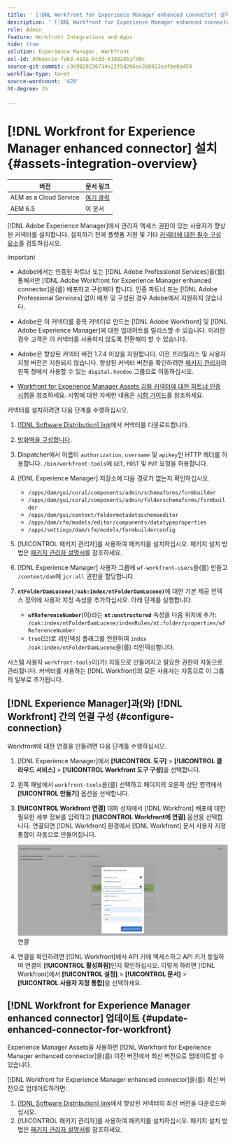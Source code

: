 ```yaml
---
title: ' [!DNL Workfront for Experience Manager enhanced connector] 설치'
description: ' [!DNL Workfront for Experience Manager enhanced connector] 설치'
role: Admin
feature: Workfront Integrations and Apps
hide: true
solution: Experience Manager, Workfront
exl-id: dd6eec1e-fa63-410a-bcd3-61892861fd0c
source-git-commit: c3e9029236734e22f5d266ac26b923eafbe0a459
workflow-type: tm+mt
source-wordcount: '428'
ht-degree: 3%

---
```


# [!DNL Workfront for Experience Manager enhanced connector] 설치 {#assets-integration-overview}

| 버전 | 문서 링크 |
| -------- | ---------------------------- |
| AEM as a Cloud Service | [여기 클릭](https://experienceleague.adobe.com/docs/experience-manager-cloud-service/content/assets/integrations/workfront-connector-install.html?lang=en) |
| AEM 6.5 | 이 문서 |

[!DNL Adobe Experience Manager]에서 관리자 액세스 권한이 있는 사용자가 향상된 커넥터를 설치합니다. 설치하기 전에 플랫폼 지원 및 기타 [커넥터에 대한 필수 구성 요소](https://one.workfront.com/s/csh?context=2467&amp;pubname=the-new-workfront-experience)를 검토하십시오.

>[!IMPORTANT]
>
>* Adobe에서는 인증된 파트너 또는 [!DNL Adobe Professional Services]을(를) 통해서만 [!DNL Adobe Workfront for Experience Manager enhanced connector]을(를) 배포하고 구성해야 합니다. 인증 파트너 또는 [!DNL Adobe Professional Services] 없이 배포 및 구성된 경우 Adobe에서 지원하지 않습니다.
>
>* Adobe은 이 커넥터를 중복 커넥터로 만드는 [!DNL Adobe Workfront] 및 [!DNL Adobe Experience Manager]에 대한 업데이트를 릴리스할 수 있습니다. 이러한 경우 고객은 이 커넥터를 사용하지 않도록 전환해야 할 수 있습니다.
>
>* Adobe은 향상된 커넥터 버전 1.7.4 이상을 지원합니다. 이전 프리릴리스 및 사용자 지정 버전은 지원되지 않습니다. 향상된 커넥터 버전을 확인하려면 [패키지 관리자](https://experienceleague.adobe.com/docs/experience-manager-65-lts/administering/contentmanagement/package-manager.html?lang=en)의 왼쪽 창에서 사용할 수 있는 `digital.hoodoo` 그룹으로 이동하십시오.
>
>* [Workfront for Experience Manager Assets 강화 커넥터에 대한 파트너 인증 시험](https://solutionpartners.adobe.com/solution-partners/home/applications/experience_cloud/workfront/journey/dev_core.html)을 참조하세요. 시험에 대한 자세한 내용은 [시험 가이드](https://express.adobe.com/page/Tc7Mq6zLbPFy8/)를 참조하세요.

커넥터를 설치하려면 다음 단계를 수행하십시오.

1. [[!DNL Software Distribution] link](https://experience.adobe.com/#/downloads/content/software-distribution/en/aem.html?package=/content/software-distribution/en/details.html/content/dam/aem/public/adobe/packages/cq650/product/assets/workfront-tools.ui.apps.zip)에서 커넥터를 다운로드합니다.
1. [방화벽을 구성합니다](https://one.workfront.com/s/document-item?bundleId=the-new-workfront-experience&amp;topicId=Content%2FAdministration_and_Setup%2FGet_started-WF_administration%2Fconfigure-your-firewall.html).
1. Dispatcher에서 이름이 `authorization`, `username` 및 `apikey`인 HTTP 헤더를 허용합니다. `/bin/workfront-tools`에 `GET`, `POST` 및 `PUT` 요청을 허용합니다.
1. [!DNL Experience Manager] 저장소에 다음 경로가 없는지 확인하십시오.

   * `/apps/dam/gui/coral/components/admin/schemaforms/formbuilder`
   * `/apps/dam/gui/coral/components/admin/folderschemaforms/formbuilder`
   * `/apps/dam/gui/content/foldermetadataschemaeditor`
   * `/apps/dam/cfm/models/editor/components/datatypeproperties`
   * `/apps/settings/dam/cfm/models/formbuilderconfig`

1. [!UICONTROL 패키지 관리자]를 사용하여 패키지를 설치하십시오. 패키지 설치 방법은 [패키지 관리자 설명서](/help/sites-administering/package-manager.md)를 참조하세요.
1. [!DNL Experience Manager] 사용자 그룹에 `wf-workfront-users`을(를) 만들고 `/content/dam`에 `jcr:all` 권한을 할당합니다.
1. **`ntFolderDamLucene(/oak:index/ntFolderDamLucene)`**&#x200B;에 대한 기본 제공 인덱스 정의에 사용자 지정 속성을 추가하십시오. 아래 단계를 실행합니다.
   * **`wfReferenceNumber`**(이)라는 **`nt:unstructured`** 속성을 다음 위치에 추가:
     `/oak:index/ntFolderDamLucene/indexRules/nt:folder/properties/wfReferenceNumber`
   * `true`(으)로 리인덱싱 플래그를 전환하여 `index /oak:index/ntFolderDamLucene`을(를) 리인덱싱합니다.

시스템 사용자 `workfront-tools`이(가) 자동으로 만들어지고 필요한 권한이 자동으로 관리됩니다. 커넥터를 사용하는 [!DNL Workfront]의 모든 사용자는 자동으로 이 그룹의 일부로 추가됩니다.

## [!DNL Experience Manager]과(와) [!DNL Workfront] 간의 연결 구성 {#configure-connection}

Workfront에 대한 연결을 만들려면 다음 단계를 수행하십시오.

1. [!DNL Experience Manager]에서 **[!UICONTROL 도구]** > **[!UICONTROL 클라우드 서비스]** > **[!UICONTROL Workfront 도구 구성]**&#x200B;을 선택합니다.

1. 왼쪽 패널에서 `workfront-tools`을(를) 선택하고 페이지의 오른쪽 상단 영역에서 **[!UICONTROL 만들기]** 옵션을 선택합니다.

1. **[!UICONTROL Workfront 연결]** 대화 상자에서 [!DNL Workfront] 배포에 대한 필요한 세부 정보를 입력하고 **[!UICONTROL Workfront에 연결]** 옵션을 선택합니다. 연결되면 [!DNL Workfront] 환경에서 [!DNL Workfront] 문서 사용자 지정 통합이 자동으로 만들어집니다.

   ![[!DNL Experience Manager] 및 [!DNL Workfront]](/help/assets/assets/wf-connection-config.png) 연결

1. 연결을 확인하려면 [!DNL Workfront]에서 API 키에 액세스하고 API 키가 동일하며 연결이 **[!UICONTROL 활성화됨]**&#x200B;인지 확인하십시오. 이렇게 하려면 [!DNL Workfront]에서 **[!UICONTROL 설정]** > **[!UICONTROL 문서]** > **[!UICONTROL 사용자 지정 통합]**&#x200B;을 선택하세요.

## [!DNL Workfront for Experience Manager enhanced connector] 업데이트 {#update-enhanced-connector-for-workfront}

Experience Manager Assets을 사용하면 [!DNL Workfront for Experience Manager enhanced connector]을(를) 이전 버전에서 최신 버전으로 업데이트할 수 있습니다.

[!DNL Workfront for Experience Manager enhanced connector]을(를) 최신 버전으로 업데이트하려면:

1. [[!DNL Software Distribution] link](https://experience.adobe.com/#/downloads/content/software-distribution/en/aem.html?package=/content/software-distribution/en/details.html/content/dam/aem/public/adobe/packages/cq650/product/assets/workfront-tools.ui.apps.zip)에서 향상된 커넥터의 최신 버전을 다운로드하십시오.
1. [!UICONTROL 패키지 관리자]를 사용하여 패키지를 설치하십시오. 패키지 설치 방법은 [패키지 관리자 설명서](/help/sites-administering/package-manager.md)를 참조하세요.

